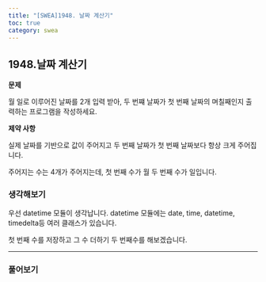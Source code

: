 ```yaml
---
title: "[SWEA]1948. 날짜 계산기"
toc: true
category: swea
---
```


## 1948.날짜 계산기

**문제**

월 일로 이루어진 날짜를 2개 입력 받아, 두 번쨰 날짜가 첫 번째 날짜의 며칠째인지 출력하는 프로그램을 작성하세요.

**제약 사항**

실제 날짜를 기반으로 값이 주어지고 두 번째 날짜가 첫 번째 날짜보다 항상 크게 주어집니다.

주어지는 수는 4개가 주어지는데, 첫 번째 수가 월 두 번째 수가 일입니다.

### 생각해보기

우선 datetime  모듈이 생각납니다. datetime 모듈에는 date, time, datetime, timedelta등 여러 클래스가 있습니다.

첫 번째 수를 저장하고 그 수 더하기 두 번째수를 해보겠습니다.

---

### 풀어보기

